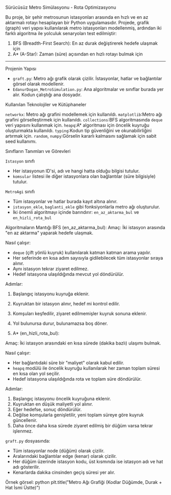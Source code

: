 Sürücüsüz Metro Simülasyonu - Rota Optimizasyonu

Bu proje, bir şehir metrosunun istasyonları arasında en hızlı ve en az aktarmalı rotayı hesaplayan bir Python uygulamasıdır. Projede, grafik (graph) veri yapısı kullanılarak metro istasyonları modellenmiş, ardından iki farklı algoritma ile yolculuk senaryoları test edilmiştir:

1. BFS (Breadth-First Search): En az durak değiştirerek hedefe ulaşmak için
2. A* (A-Star): Zaman (süre) açısından en hızlı rotayı bulmak için

---

 Projenin Yapısı

- `graft.py`: Metro ağı grafik olarak çizilir. İstasyonlar, hatlar ve bağlantılar görsel olarak modellenir.
- `EdanurDogan_MetroSimulation.py`: Ana algoritmalar ve sınıflar burada yer alır. Kodun çalıştığı ana dosyadır.


Kullanılan Teknolojiler ve Kütüphaneler

`networkx`: Metro ağı grafini modellemek için kullanıldı. 
`matplotlib`:Metro ağı grafini görselleştirmek için kullanıldı. 
`collections`:BFS algoritmasında `deque` veri yapısını kullanmak için. 
`heapq`:A* algoritması için öncelik kuyruğu oluşturmakta kullanıldı. 
`typing`:Kodun tip güvenliğini ve okunabilirliğini artırmak için. 
`random`, `numpy`:Görselin kararlı kalmasını sağlamak için sabit seed kullanımı. 


Sınıfların Tanımları ve Görevleri

`Istasyon` sınıfı
- Her istasyonun ID'si, adı ve hangi hatta olduğu bilgisi tutulur.
- `komsular` listesi ile diğer istasyonlara olan bağlantılar (süre bilgisiyle) tutulur.

`MetroAgi` sınıfı
- Tüm istasyonlar ve hatlar burada kayıt altına alınır.
- `istasyon_ekle`, `baglanti_ekle` gibi fonksiyonlarla metro ağı oluşturulur.
- İki önemli algoritmayı içinde barındırır: `en_az_aktarma_bul` ve `en_hizli_rota_bul`


Algoritmaların Mantığı
BFS (en_az_aktarma_bul):
Amaç: İki istasyon arasında "en az aktarma" yaparak hedefe ulaşmak.

Nasıl çalışır:
- `deque` (çift yönlü kuyruk) kullanılarak katman katman arama yapılır.
- Her seferinde en kısa adım sayısıyla gidilebilecek tüm istasyonlar sıraya alınır.
- Aynı istasyon tekrar ziyaret edilmez.
- Hedef istasyona ulaşıldığında mevcut yol döndürülür.

Adımlar:
1. Başlangıç istasyonu kuyruğa eklenir.
2. Kuyruktan bir istasyon alınır, hedef mi kontrol edilir.
3. Komşuları keşfedilir, ziyaret edilmemişler kuyruk sonuna eklenir.
4. Yol bulunursa durur, bulunamazsa boş döner.

2. A* (en_hizli_rota_bul):

Amaç: İki istasyon arasındaki en kısa sürede (dakika bazlı) ulaşımı bulmak.

Nasıl çalışır:
- Her bağlantıdaki süre bir "maliyet" olarak kabul edilir.
- `heapq` modülü ile öncelik kuyruğu kullanılarak her zaman toplam süresi en kısa olan yol seçilir.
- Hedef istasyona ulaşıldığında rota ve toplam süre döndürülür.

Adımlar:
1. Başlangıç istasyonu öncelik kuyruğuna eklenir.
2. Kuyruktan en düşük maliyetli yol alınır.
3. Eğer hedefse, sonuç döndürülür.
4. Değilse komşularla genişletilir, yeni toplam süreye göre kuyruk güncellenir.
5. Daha önce daha kısa sürede ziyaret edilmiş bir düğüm varsa tekrar işlenmez.

`graft.py` dosyasında:

- Tüm istasyonlar node (düğüm) olarak çizilir.
- Aralarındaki bağlantılar edge (kenar) olarak çizilir.
- Her düğüm üzerinde istasyon kodu, üst kısmında ise istasyon adı ve hat adı gösterilir.
- Kenarlarda dakika cinsinden geçiş süresi yer alır.

Örnek görsel:
python
plt.title("Metro Ağı Grafiği (Kodlar Düğümde, Durak + Hat İsmi Üstte)")
